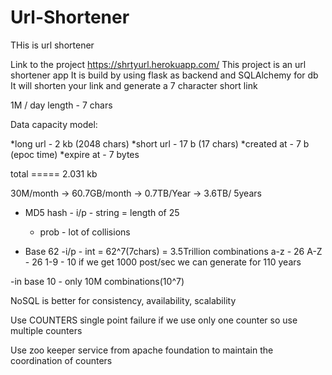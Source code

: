 # Url-Shortener
THis is url shortener

Link to the project https://shrtyurl.herokuapp.com/
This project is an url shortener app
It is build by using flask as backend and SQLAlchemy for db
It will shorten your link and generate a 7 character short link



1M / day
length - 7 chars

Data capacity model:

*long url - 2 kb (2048 chars)
*short url -  17 b (17 chars)
*created at - 7 b (epoc time)
*expire at - 7 bytes

total ===== 2.031 kb

30M/month -> 60.7GB/month -> 0.7TB/Year -> 3.6TB/ 5years

* MD5 hash - i/p - string = length of 25
	* prob - lot of collisions

* Base 62 -i/p - int = 62^7(7chars) = 3.5Trillion combinations
	a-z - 26
	A-Z - 26
	1-9 - 10
if we get 1000 post/sec we  can generate for 110 years

-in base 10 - only 10M combinations(10^7)

NoSQL is better for consistency, availability, scalability

Use COUNTERS
single point failure if we use only one counter
so use multiple counters

Use zoo keeper service from apache foundation to maintain the coordination of counters
